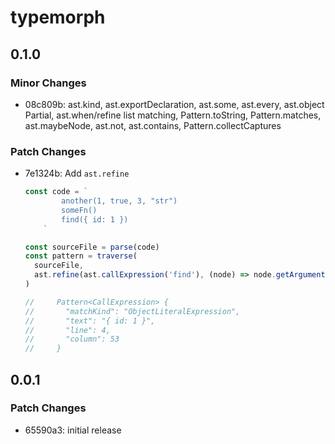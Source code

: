 # typemorph

## 0.1.0

### Minor Changes

- 08c809b: ast.kind, ast.exportDeclaration, ast.some, ast.every, ast.object Partial, ast.when/refine list matching,
  Pattern.toString, Pattern.matches, ast.maybeNode, ast.not, ast.contains, Pattern.collectCaptures

### Patch Changes

- 7e1324b: Add `ast.refine`

  ```ts
  const code = `
          another(1, true, 3, "str")
          someFn()
          find({ id: 1 })
      `

  const sourceFile = parse(code)
  const pattern = traverse(
    sourceFile,
    ast.refine(ast.callExpression('find'), (node) => node.getArguments()[0]),
  )

  //     Pattern<CallExpression> {
  //       "matchKind": "ObjectLiteralExpression",
  //       "text": "{ id: 1 }",
  //       "line": 4,
  //       "column": 53
  //     }
  ```

## 0.0.1

### Patch Changes

- 65590a3: initial release
